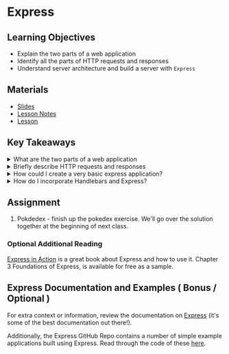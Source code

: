 # Express

## Learning Objectives
- Explain the two parts of a web application
- Identify all the parts of HTTP requests and responses
- Understand server architecture and build a server with `Express`

## Materials
- [Slides](https://ga-students.github.io/JS-DC/10-express/#/)
- [Lesson
Notes](https://github.com/ga-students/JS-DC/tree/master/10-express)
- [Lesson](https://www.youtube.com/watch?v=_7Xgg3XA4nk)

## Key Takeaways
<details>
<summary>What are the two parts of a web application</summary>

The two parts of a web application are:
1. The front-end (a.k.a. the client)
2. The back-end (a.k.a. the server)

</details>

<details>
<summary>Briefly describe HTTP requests and responses</summary>

When you navigate to a url using a browser, the browser sends out an HTTP request to a server. The server processes that request and sends a response.

There are a few types of requests, the two most important are `GET` and `POST`. In a `GET` request, we're asking the server for something; in a `POST` request, we're giving the server something; in all cases, the server sends a response.

Server responses are categorized by response codes. The following table shows each broad category of server responses:

| Code | Definition |
| 200 | OK - request was successfully processed |
| 300 | Redirect - the url has changed |
| 400 | Bad request - request is forbidden, not found, etc |
| 500 | Server error - error, unavailable, etc |

</details>

<details>
<summary>How could I create a very basic express application?</summary>

1. First I need to set up a new project by running `npm init` in a new directory.
2. Then, I need to install express with `npm install --save express`
3. Once I've done that, I can create a js file like `index.js`
3. Inside of my `index.js` file, I need to require and initialize express:

```
  const express = require('express')
  const app = express()
```

4. Then I need to create a route using `app.get()` or `app.post()`. These two methods take two arguments: a string to match the url against and a callback. The callback in turn takes two arguments: the request (from the browser) and the response (which we'll send, as the server!).

```
  app.get('*', function( request, response ) {
    response.send('hello world')
  })
```

5. Finally, I tell express what port I want to listen for incoming requests on:

```
  app.listen(3000, function() {
    console.log( 'Our first server is listening on port 3000' )
  })
```

</details>

<details>

<summary>How do I incorporate Handlebars and Express?</summary>

1. First, I need to install `express-handlebars` with `npm install --save express-handlebars` and `require` it in my server (`index.js`) with `const hbs = require('express-handlebars')`
2. Then I need to add handlebars as a plugin (or `engine`) using `app.engine('handlebars', hbs({defaultLayout: 'main'}))`
3. Then I need to set the `view engine` for express to be handlebars with `app.set('view engine', 'handlebars')`
4. Next, I need to create a `views` directory with a `layouts` subdirectory. The `layouts` subdirectory should have `main.handlebars` file in it. Then in your `views` directory, you should have a `home.handlebars` file.
5. The `views/layouts/main.handlebars` file will be the layout template (or parent template) for all you other templates. It should therefore contain all your layout html:

```
<!DOCTYPE html>
<html>
<head>
    <meta charset="utf-8">
    <title>Our First Application</title>
</head>
<body>

    {{{body}}}

</body>
</html>
```

6. The `views/home.handlebars` will be the template for our home page

```
<h1>Example App: {{title}}</h1>

<p>
  See my <a href="/projects">Projects</a>
</p>
```

7. Lastly, we need to adapt our route to render our home template, passing in any data it needs:

```
app.get('/', function( request, response ) {
  response.render('home', {'title': 'Test'})
})
```

Now when we go to `http://localhost:3000` we should see our home page rendered!

</details>

## Assignment

1. Pokdedex - finish up the pokedex exercise. We'll go over
the solution together at the beginning of next class.

### Optional Additional Reading
[Express in Action](https://www.manning.com/books/express-in-action) is a great book about Express and how to use it. Chapter 3 Foundations of Express, is available for free as a sample.

## Express Documentation and Examples ( Bonus / Optional )
For extra context or information, review the documentation on [Express](http://expressjs.com/) (it's some of the best documentation out there!).

Additionally, the Express GitHub Repo contains a number of simple example applications built using Express. Read through the code of these [here](https://github.com/expressjs/express/tree/master/examples).
